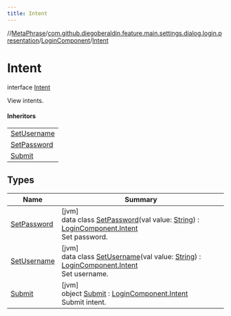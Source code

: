 ```yaml
---
title: Intent
---
```

//[MetaPhrase](../../../../index.html)/[com.github.diegoberaldin.feature.main.settings.dialog.login.presentation](../../index.html)/[LoginComponent](../index.html)/[Intent](index.html)



# Intent

interface [Intent](index.html)

View intents.



#### Inheritors


| |
|---|
| [SetUsername](-set-username/index.html) |
| [SetPassword](-set-password/index.html) |
| [Submit](-submit/index.html) |


## Types


| Name | Summary |
|---|---|
| [SetPassword](-set-password/index.html) | [jvm]<br>data class [SetPassword](-set-password/index.html)(val value: [String](https://kotlinlang.org/api/latest/jvm/stdlib/kotlin/-string/index.html)) : [LoginComponent.Intent](index.html)<br>Set password. |
| [SetUsername](-set-username/index.html) | [jvm]<br>data class [SetUsername](-set-username/index.html)(val value: [String](https://kotlinlang.org/api/latest/jvm/stdlib/kotlin/-string/index.html)) : [LoginComponent.Intent](index.html)<br>Set username. |
| [Submit](-submit/index.html) | [jvm]<br>object [Submit](-submit/index.html) : [LoginComponent.Intent](index.html)<br>Submit intent. |

